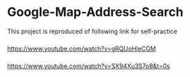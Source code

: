 # Google-Map-Address-Search

This project is reproduced of following link for self-practice
#####
https://www.youtube.com/watch?v=gRQUoHleCGM
###
https://www.youtube.com/watch?v=SX94Xu3S7o8&t=0s
